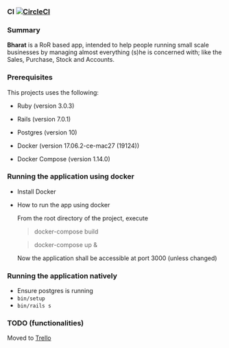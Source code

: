 ### CI [![CircleCI](https://circleci.com/gh/singals/bharat.svg?style=svg)](https://circleci.com/gh/singals/bharat)

### Summary
<b>Bharat</b> is a RoR based app, intended to help people running small scale businesses by managing almost everything 
(s)he is concerned with; like the Sales, Purchase, Stock and Accounts. 

### Prerequisites
This projects uses the following:

* Ruby (version 3.0.3)

* Rails (version 7.0.1)

* Postgres (version 10)

* Docker (version 17.06.2-ce-mac27 (19124))

* Docker Compose (version 1.14.0)

### Running the application using docker
* Install Docker

* How to run the app using docker

    From the root directory of the project, execute
    > docker-compose build
    
    > docker-compose up &

    Now the application shall be accessible at port 3000 (unless changed) 

### Running the application natively
* Ensure postgres is running
* `bin/setup`
* `bin/rails s`

### TODO (functionalities)
Moved to [Trello](https://trello.com/b/4TpMkaB4/bharat-story-board)